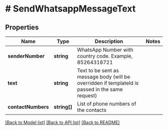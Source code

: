 # # SendWhatsappMessageText

## Properties

Name | Type | Description | Notes
------------ | ------------- | ------------- | -------------
**senderNumber** | **string** | WhatsApp Number with country code. Example, 85264318721 |
**text** | **string** | Text to be sent as message body (will be overridden if templateId is passed in the same request) |
**contactNumbers** | **string[]** | List of phone numbers of the contacts |

[[Back to Model list]](../../README.md#models) [[Back to API list]](../../README.md#endpoints) [[Back to README]](../../README.md)
